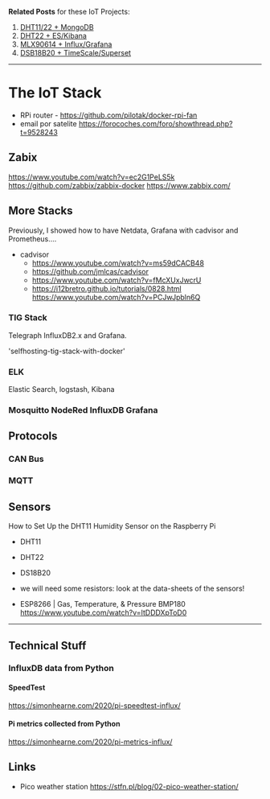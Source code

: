 **Related Posts** for these IoT Projects:

1. [DHT11/22 + MongoDB](https://jalcocert.github.io/RPi/posts/rpi-iot-dht1122-mongo/)
2. [DHT22 + ES/Kibana](https://jalcocert.github.io/RPi/posts/rpi-iot-dht22-ES/)
3. [MLX90614 + Influx/Grafana](https://jalcocert.github.io/RPi/posts/rpi-iot-MLX90614/)
4. [DSB18B20 + TimeScale/Superset](https://jalcocert.github.io/RPi/posts/rpi-iot-ds18b20/)


---

# The IoT Stack


* RPi router - <https://github.com/pilotak/docker-rpi-fan>
* email por satelite <https://forocoches.com/foro/showthread.php?t=9528243>

## Zabix

<https://www.youtube.com/watch?v=ec2G1PeLS5k>
<https://github.com/zabbix/zabbix-docker>
<https://www.zabbix.com/>



## More Stacks

Previously, I showed how to have Netdata, Grafana with cadvisor and Prometheus....

* cadvisor
    * <https://www.youtube.com/watch?v=ms59dCACB48>
    * <https://github.com/jmlcas/cadvisor>
    * <https://www.youtube.com/watch?v=fMcXUxJwcrU>
    * <https://i12bretro.github.io/tutorials/0828.html>
<https://www.youtube.com/watch?v=PCJwJpbln6Q>

### TIG Stack

Telegraph InfluxDB2.x and Grafana.

'selfhosting-tig-stack-with-docker'

### ELK

Elastic Search, logstash, Kibana

### Mosquitto NodeRed InfluxDB Grafana

## Protocols

### CAN Bus

### MQTT

## Sensors

How to Set Up the DHT11 Humidity Sensor on the Raspberry Pi

* DHT11
* DHT22

* DS18B20

* we will need some resistors: look at the data-sheets of the sensors!

* ESP8266 | Gas, Temperature, & Pressure 
    BMP180 https://www.youtube.com/watch?v=ItDDDXpToD0

---

## Technical Stuff

### InfluxDB data from Python

#### SpeedTest
<https://simonhearne.com/2020/pi-speedtest-influx/>

#### Pi metrics collected from Python

<https://simonhearne.com/2020/pi-metrics-influx/>

## Links

* Pico weather station <https://stfn.pl/blog/02-pico-weather-station/>
